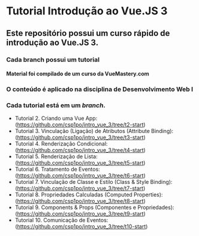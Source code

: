 # Tutorial Introdução ao Vue.JS 3
## Este repositório possui um curso rápido de introdução ao Vue.JS 3.
### Cada branch possui um tutorial

#### Material foi compilado de um curso da VueMastery.com

### O conteúdo é aplicado na disciplina de Desenvolvimento Web I

### Cada tutorial está em um _branch_.

* Tutorial 2. Criando uma Vue App: (https://github.com/csp1po/intro_vue_3/tree/t2-start)
* Tutorial 3. Vinculação (Ligação) de Atributos (Attribute Binding): (https://github.com/csp1po/intro_vue_3/tree/t3-start)
* Tutorial 4. Renderização Condicional: (https://github.com/csp1po/intro_vue_3/tree/t4-start)
* Tutorial 5. Renderização de Lista: (https://github.com/csp1po/intro_vue_3/tree/t5-start)
* Tutorial 6. Tratamento de Eventos: (https://github.com/csp1po/intro_vue_3/tree/t6-start)
* Tutorial 7. Vinculação de Classe e Estilo (Class & Style Binding): (https://github.com/csp1po/intro_vue_3/tree/t7-start)
* Tutorial 8. Propriedades Calculadas (Computed Properties): (https://github.com/csp1po/intro_vue_3/tree/t8-start)
* Tutorial 9. Components & Props (Componentes e Propriedades): (https://github.com/csp1po/intro_vue_3/tree/t9-start)
* Tutorial 10. Comunicação de Eventos: (https://github.com/csp1po/intro_vue_3/tree/t10-start)




